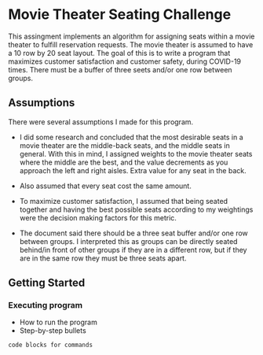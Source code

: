 # Movie Theater Seating Challenge

This assingment implements an algorithm for assigning seats within a movie theater to fulfill reservation requests. The movie theater is assumed to have a 10 row by 20 seat layout. The goal of this is to write a program that maximizes customer satisfaction and customer safety, during COVID-19 times. There must be a buffer of three seets and/or one row between groups.

## Assumptions

There were several assumptions I made for this program.

* I did some research and concluded that the most desirable seats in a movie theater are the middle-back seats, and the middle seats in general. With this in mind, I assigned weights to the movie theater seats where the middle are the best, and the value decrements as you approach the left and right aisles. Extra value for any seat in the back.

* Also assumed that every seat cost the same amount. 

* To maximize customer satisfaction, I assumed that being seated together and having the best possible seats according to my weightings were the decision making factors for this metric.

* The document said there should be a three seat buffer and/or one row between groups. I interpreted this as groups can be directly seated behind/in front of other groups if they are in a different row, but if they are in the same row they must be three seats apart.



## Getting Started

### Executing program

* How to run the program
* Step-by-step bullets
```
code blocks for commands
```
